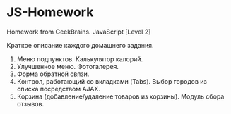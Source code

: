 ﻿# JS-Homework
Homework from GeekBrains. JavaScript [Level 2]

Краткое описание каждого домашнего задания.

1. Меню подпунктов. Калькулятор калорий.
2. Улучшенное меню. Фотогалерея.
3. Форма обратной связи.
4. Контрол, работающий со вкладками (Tabs). Выбор городов из списка посредством AJAX.
5. Корзина (добавление/удаление товаров из корзины). Модуль сбора отзывов.